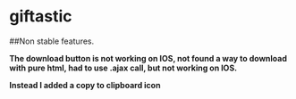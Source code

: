 # giftastic

##Non stable features. 

**The download button is not working on IOS, not found a way to download with pure html, had to use .ajax call, 
but not working on IOS.** 

**Instead I added a copy to clipboard icon**